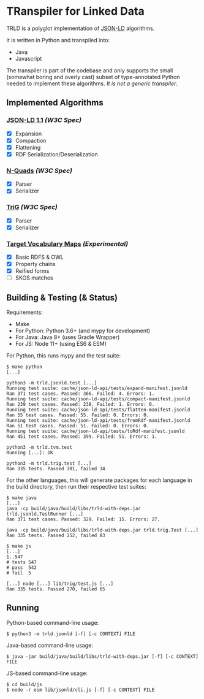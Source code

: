 # TRanspiler for Linked Data

TRLD is a polyglot implementation of [JSON-LD](https://json-ld.org/)
algorithms.

It is written in Python and transpiled into:
* Java
* Javascript

The transpiler is part of the codebase and only supports the small (somewhat
boring and overly cast) subset of type-annotated Python needed to implement
these algorithms. _It is not a generic transpiler_.

## Implemented Algorithms

### [JSON-LD 1.1](https://www.w3.org/TR/json-ld11-api/) _(W3C Spec)_
- [x] Expansion
- [x] Compaction
- [x] Flattening
- [x] RDF Serialization/Deserialization

### [N-Quads](https://www.w3.org/TR/n-quads/) _(W3C Spec)_
- [x] Parser
- [x] Serializer

### [TriG](https://www.w3.org/TR/trig/) _(W3C Spec)_
- [x] Parser
- [x] Serializer

### [Target Vocabulary Maps](https://github.com/niklasl/ldtvm#target-vocabulary-maps) _(Experimental)_
- [x] Basic RDFS & OWL
- [x] Property chains
- [x] Reified forms
- [ ] SKOS matches

## Building & Testing (& Status)

Requirements:
* Make
* For Python: Python 3.6+ (and mypy for development)
* For Java: Java 8+ (uses Gradle Wrapper)
* For JS: Node 11+ (using ES6 & ESM)

For Python, this runs mypy and the test suite:

    $ make python
    [...]

    python3 -m trld.jsonld.test [...]
    Running test suite: cache/json-ld-api/tests/expand-manifest.jsonld
    Ran 371 test cases. Passed: 366. Failed: 4. Errors: 1.
    Running test suite: cache/json-ld-api/tests/compact-manifest.jsonld
    Ran 239 test cases. Passed: 238. Failed: 1. Errors: 0.
    Running test suite: cache/json-ld-api/tests/flatten-manifest.jsonld
    Ran 55 test cases. Passed: 55. Failed: 0. Errors: 0.
    Running test suite: cache/json-ld-api/tests/fromRdf-manifest.jsonld
    Ran 51 test cases. Passed: 51. Failed: 0. Errors: 0.
    Running test suite: cache/json-ld-api/tests/toRdf-manifest.jsonld
    Ran 451 test cases. Passed: 399. Failed: 51. Errors: 1.

    python3 -m trld.tvm.test
    Running [...]: OK

    python3 -m trld.trig.test [...]
    Ran 335 tests. Passed 301, failed 34

For the other languages, this will generate packages for each language in the
build directory, then run their respective test suites:

    $ make java
    [...]
    java -cp build/java/build/libs/trld-with-deps.jar trld.jsonld.TestRunner [...]
    Ran 371 test cases. Passed: 329. Failed: 15. Errors: 27.

    java -cp build/java/build/libs/trld-with-deps.jar trld.trig.Test [...]
    Ran 335 tests. Passed 252, failed 83

    $ make js
    [...]
    1..547
    # tests 547
    # pass  542
    # fail  5

    [...] node [...] lib/trig/test.js [...]
    Ran 335 tests. Passed 270, failed 65

## Running

Python-based command-line usage:

    $ python3 -m trld.jsonld [-f] [-c CONTEXT] FILE

Java-based command-line usage:

    $ java -jar build/java/build/libs/trld-with-deps.jar [-f] [-c CONTEXT] FILE

JS-based command-line usage:

    $ cd build/js
    $ node -r esm lib/jsonld/cli.js [-f] [-c CONTEXT] FILE


